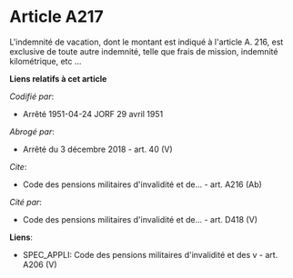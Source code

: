 # Article A217

L'indemnité de vacation, dont le montant est indiqué à l'article A. 216, est exclusive de toute autre indemnité, telle que
frais de mission, indemnité kilométrique, etc ...

**Liens relatifs à cet article**

_Codifié par_:

  - Arrêté 1951-04-24 JORF 29 avril 1951

_Abrogé par_:

  - Arrêté du 3 décembre 2018 - art. 40 (V)

_Cite_:

  - Code des pensions militaires d'invalidité et de... - art. A216 (Ab)

_Cité par_:

  - Code des pensions militaires d'invalidité et de... - art. D418 (V)

**Liens**:

  - SPEC_APPLI: Code des pensions militaires d'invalidité et des v - art. A206 (V)
